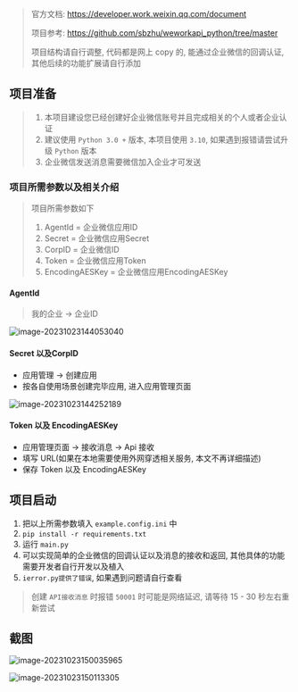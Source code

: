> 官方文档: https://developer.work.weixin.qq.com/document
> 
> 项目参考: https://github.com/sbzhu/weworkapi_python/tree/master
> 
> 项目结构请自行调整, 代码都是网上 copy 的, 能通过企业微信的回调认证, 其他后续的功能扩展请自行添加


## 项目准备

> 1. 本项目建设您已经创建好企业微信账号并且完成相关的个人或者企业认证
> 2. 建议使用 `Python 3.0 +` 版本, 本项目使用 `3.10`, 如果遇到报错请尝试升级 `Python` 版本
> 3. 企业微信发送消息需要微信加入企业才可发送

### 项目所需参数以及相关介绍

> 项目所需参数如下
>
> 1. AgentId = 企业微信应用ID
> 2. Secret = 企业微信应用Secret
> 3. CorpID = 企业微信ID
> 4. Token = 企业微信应用Token
> 5. EncodingAESKey = 企业微信应用EncodingAESKey

#### AgentId

> 我的企业 -> 企业ID

![image-20231023144053040](https://qiniu.waite.wang/202310231440734.png)

#### Secret 以及CorpID

+ 应用管理 -> 创建应用
+ 按各自使用场景创建完毕应用, 进入应用管理页面

![image-20231023144252189](https://qiniu.waite.wang/202310231442994.png)

#### Token 以及 EncodingAESKey

+ 应用管理页面 -> 接收消息 -> Api 接收
+ 填写 URL(如果在本地需要使用外网穿透相关服务, 本文不再详细描述)
+ 保存 Token 以及 EncodingAESKey

## 项目启动

1. 把以上所需参数填入 `example.config.ini` 中
2. `pip install -r requirements.txt`
3. 运行 `main.py`
4. 可以实现简单的企业微信的回调认证以及消息的接收和返回, 其他具体的功能需要开发者自行开发以及植入
5. `ierror.py提供了错误`, 如果遇到问题请自行查看



> 创建 `API接收消息` 时报错 `50001` 时可能是网络延迟, 请等待 15 - 30 秒左右重新尝试



## 截图

![image-20231023150035965](https://qiniu.waite.wang/202310231500336.png)

![image-20231023150113305](https://qiniu.waite.wang/202310231501014.png)

    